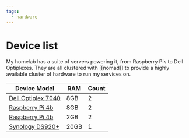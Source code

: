```yaml
---
tags:
  - hardware
---
```

# Device list

My homelab has a suite of servers powering it, from Raspberry Pis to Dell Optiplexes. They are all clustered with [[nomad]] to provide a highly available cluster of hardware to run my services on.

| Device Model       | RAM  | Count |
| ------------------ | ---- | ----- |
| [Dell Optiplex 7040](Dell%20Optiplex%207040.md) | 8GB  | 2     |
| [Raspberry Pi 4b](Raspberry%20Pi%204b.md)    | 8GB  | 2     |
| [Raspberry Pi 4b](Raspberry%20Pi%204b.md)    | 2GB  | 2     |
| [Synology DS920+](Synology%20DS920+.md)    | 20GB | 1     |
